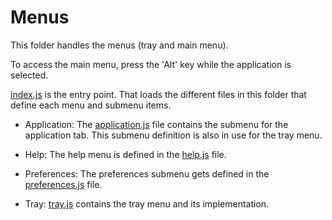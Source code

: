 # Menus

This folder handles the menus (tray and main menu).

To access the main menu, press the 'Alt' key while the application is selected.

[index.js](index.js) is the entry point. That loads the different files in this folder that define each menu and submenu items.

* Application: The [application.js](application.js) file contains the submenu for the application tab. This submenu definition is also in use for the tray menu.

* Help: The help menu is defined in the [help.js](help.js) file.

* Preferences: The preferences submenu gets defined in the [preferences.js](preferences.js) file.

* Tray: [tray.js](tray.js) contains the tray menu and its implementation.
